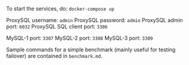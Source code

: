 To start the services, do:
`docker-compose up`

ProxySQL username: `admin`
ProxySQL password: `admin`
ProxySQL admin port: `6032`
ProxySQL SQL client port: `3306`

MySQL-1 port: `3307`
MySQL-2 port: `3308`
MySQL-3 port: `3309`

Sample commands for a simple benchmark (mainly useful for testing failover) are contained in `benchmark.md`.